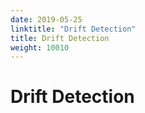 ```yaml
---
date: 2019-05-25
linktitle: "Drift Detection"
title: Drift Detection
weight: 10010
---
```


# Drift Detection
